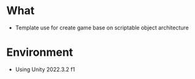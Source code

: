 # What
- Template use for create game base on scriptable object architecture

# Environment

- Using Unity 2022.3.2 f1


